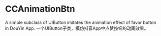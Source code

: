 # CCAnimationBtn
A simple subclass of UIButton imitates the animation effect of favor button in DouYin App.  一个UIButton子类，模仿抖音App中点赞按钮的动画效果。
